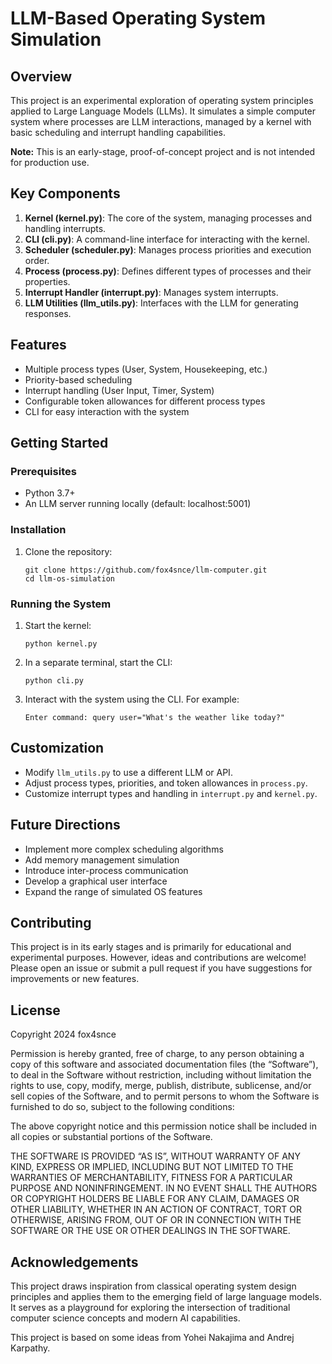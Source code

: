 # LLM-Based Operating System Simulation

## Overview

This project is an experimental exploration of operating system principles applied to Large Language Models (LLMs). It simulates a simple computer system where processes are LLM interactions, managed by a kernel with basic scheduling and interrupt handling capabilities.

**Note:** This is an early-stage, proof-of-concept project and is not intended for production use.

## Key Components

1. **Kernel (kernel.py)**: The core of the system, managing processes and handling interrupts.
2. **CLI (cli.py)**: A command-line interface for interacting with the kernel.
3. **Scheduler (scheduler.py)**: Manages process priorities and execution order.
4. **Process (process.py)**: Defines different types of processes and their properties.
5. **Interrupt Handler (interrupt.py)**: Manages system interrupts.
6. **LLM Utilities (llm_utils.py)**: Interfaces with the LLM for generating responses.

## Features

- Multiple process types (User, System, Housekeeping, etc.)
- Priority-based scheduling
- Interrupt handling (User Input, Timer, System)
- Configurable token allowances for different process types
- CLI for easy interaction with the system

## Getting Started

### Prerequisites

- Python 3.7+
- An LLM server running locally (default: localhost:5001)

### Installation

1. Clone the repository:
   ```
   git clone https://github.com/fox4snce/llm-computer.git
   cd llm-os-simulation
   ```

### Running the System

1. Start the kernel:
   ```
   python kernel.py
   ```

2. In a separate terminal, start the CLI:
   ```
   python cli.py
   ```

3. Interact with the system using the CLI. For example:
   ```
   Enter command: query user="What's the weather like today?"
   ```

## Customization

- Modify `llm_utils.py` to use a different LLM or API.
- Adjust process types, priorities, and token allowances in `process.py`.
- Customize interrupt types and handling in `interrupt.py` and `kernel.py`.

## Future Directions

- Implement more complex scheduling algorithms
- Add memory management simulation
- Introduce inter-process communication
- Develop a graphical user interface
- Expand the range of simulated OS features

## Contributing

This project is in its early stages and is primarily for educational and experimental purposes. However, ideas and contributions are welcome! Please open an issue or submit a pull request if you have suggestions for improvements or new features.

## License

Copyright 2024 fox4snce

Permission is hereby granted, free of charge, to any person obtaining a copy of this software and associated documentation files (the “Software”), to deal in the Software without restriction, including without limitation the rights to use, copy, modify, merge, publish, distribute, sublicense, and/or sell copies of the Software, and to permit persons to whom the Software is furnished to do so, subject to the following conditions:

The above copyright notice and this permission notice shall be included in all copies or substantial portions of the Software.

THE SOFTWARE IS PROVIDED “AS IS”, WITHOUT WARRANTY OF ANY KIND, EXPRESS OR IMPLIED, INCLUDING BUT NOT LIMITED TO THE WARRANTIES OF MERCHANTABILITY, FITNESS FOR A PARTICULAR PURPOSE AND NONINFRINGEMENT. IN NO EVENT SHALL THE AUTHORS OR COPYRIGHT HOLDERS BE LIABLE FOR ANY CLAIM, DAMAGES OR OTHER LIABILITY, WHETHER IN AN ACTION OF CONTRACT, TORT OR OTHERWISE, ARISING FROM, OUT OF OR IN CONNECTION WITH THE SOFTWARE OR THE USE OR OTHER DEALINGS IN THE SOFTWARE.

## Acknowledgements

This project draws inspiration from classical operating system design principles and applies them to the emerging field of large language models. It serves as a playground for exploring the intersection of traditional computer science concepts and modern AI capabilities.

This project is based on some ideas from Yohei Nakajima and Andrej Karpathy.
